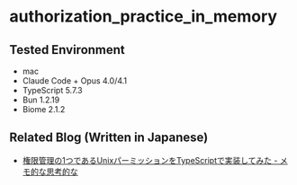 # authorization_practice_in_memory

## Tested Environment

- mac
- Claude Code + Opus 4.0/4.1
- TypeScript 5.7.3
- Bun 1.2.19
- Biome 2.1.2


## Related Blog (Written in Japanese)

- [権限管理の1つであるUnixパーミッションをTypeScriptで実装してみた - メモ的な思考的な](https://thinkami.hatenablog.com/entry/2025/08/24/211635)